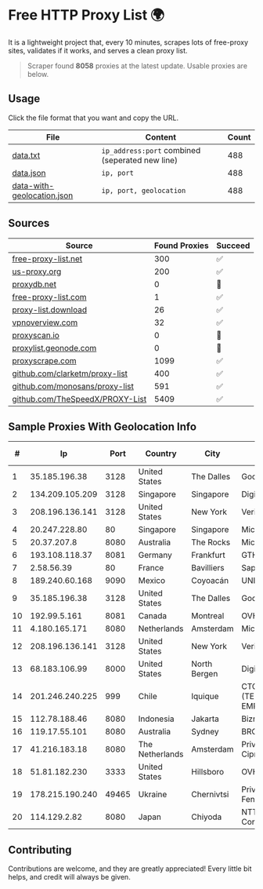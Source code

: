 
# Free HTTP Proxy List 🌍

It is a lightweight project that, every 10 minutes, scrapes lots of free-proxy sites, validates if it works, and serves a clean proxy list.


> Scraper found **8058** proxies at the latest update. Usable proxies are below.

## Usage

Click the file format that you want and copy the URL.


|File|Content|Count|
|----|-------|-----|
|[data.txt](https://raw.githubusercontent.com/themiralay/Proxy-List-World/master/data.txt)|`ip_address:port` combined (seperated new line)|488|
|[data.json](https://raw.githubusercontent.com/themiralay/Proxy-List-World/master/data.json)|`ip, port`|488|
|[data-with-geolocation.json](https://raw.githubusercontent.com/themiralay/Proxy-List-World/master/data-with-geolocation.json)|`ip, port, geolocation`|488|

## Sources

|Source|Found Proxies|Succeed|
|------|-------------|-------|
|[free-proxy-list.net](https://free-proxy-list.net)|300|✅|
|[us-proxy.org](https://www.us-proxy.org)|200|✅|
|[proxydb.net](http://proxydb.net)|0|🚫|
|[free-proxy-list.com](https://free-proxy-list.com/?page=&port=&type%5B%5D=http&type%5B%5D=https&up_time=0&search=Search)|1|✅|
|[proxy-list.download](https://www.proxy-list.download/HTTP)|26|✅|
|[vpnoverview.com](https://vpnoverview.com/privacy/anonymous-browsing/free-proxy-servers)|32|✅|
|[proxyscan.io](https://www.proxyscan.io)|0|🚫|
|[proxylist.geonode.com](https://proxylist.geonode.com/api/proxy-list?limit=300&page=1&sort_by=lastChecked&sort_type=desc&protocols=http,https)|0|🚫|
|[proxyscrape.com](https://api.proxyscrape.com/v2/?request=displayproxies&protocol=http&timeout=10000&country=all&ssl=all&anonymity=all)|1099|✅|
|[github.com/clarketm/proxy-list](https://raw.githubusercontent.com/clarketm/proxy-list/master/proxy-list-raw.txt)|400|✅|
|[github.com/monosans/proxy-list](https://raw.githubusercontent.com/monosans/proxy-list/main/proxies/http.txt)|591|✅|
|[github.com/TheSpeedX/PROXY-List](https://raw.githubusercontent.com/TheSpeedX/PROXY-List/master/http.txt)|5409|✅|


## Sample Proxies With Geolocation Info

|#|Ip|Port|Country|City|Internet Service Provider|
|-|--|----|-------|----|-------------------------|
|1|35.185.196.38|3128|United States|The Dalles|Google LLC|
|2|134.209.105.209|3128|Singapore|Singapore|DigitalOcean, LLC|
|3|208.196.136.141|3128|United States|New York|Verizon Business|
|4|20.247.228.80|80|Singapore|Singapore|Microsoft Corporation|
|5|20.37.207.8|8080|Australia|The Rocks|Microsoft Corporation|
|6|193.108.118.37|8081|Germany|Frankfurt|GTHost|
|7|2.58.56.39|80|France|Bavilliers|Sapinet|
|8|189.240.60.168|9090|Mexico|Coyoacán|UNINET|
|9|35.185.196.38|3128|United States|The Dalles|Google LLC|
|10|192.99.5.161|8081|Canada|Montreal|OVH SAS|
|11|4.180.165.171|8080|Netherlands|Amsterdam|Microsoft Corporation|
|12|208.196.136.141|3128|United States|New York|Verizon Business|
|13|68.183.106.99|8000|United States|North Bergen|DigitalOcean, LLC|
|14|201.246.240.225|999|Chile|Iquique|CTC. CORP S.A. (TELEFONICA EMPRESAS)|
|15|112.78.188.46|8080|Indonesia|Jakarta|Biznet Networks|
|16|119.17.55.101|8080|Australia|Sydney|BROADBANDSOLUTIONS|
|17|41.216.183.18|8080|The Netherlands|Amsterdam|Private-Hosting di Cipriano oscar|
|18|51.81.182.230|3333|United States|Hillsboro|OVH SAS|
|19|178.215.190.240|49465|Ukraine|Chernivtsi|Private Enterprise Firma Fenix VT|
|20|114.129.2.82|8080|Japan|Chiyoda|NTT SmartConnect Corporation|



## Contributing

Contributions are welcome, and they are greatly appreciated! Every
little bit helps, and credit will always be given.

